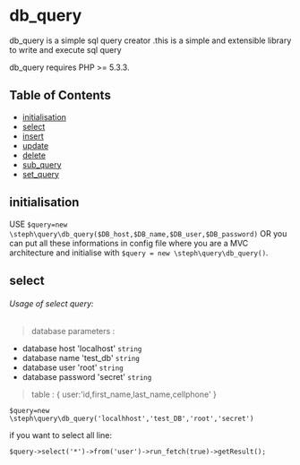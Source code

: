# db_query

db_query is a simple sql query creator .this is a simple and extensible library to write and execute sql query

db_query  requires PHP >= 5.3.3.

## Table of Contents

- [initialisation](#initialisation)
- [select](#select)
- [insert](#insert)
- [update](#update)
- [delete](#delete)
- [sub_query](#sub_query)
- [set_query](#set_query)


## initialisation

 USE `$query=new \steph\query\db_query($DB_host,$DB_name,$DB_user,$DB_password)`
 OR you can put all these informations in config file where you are a MVC architecture and initialise
 with `$query = new \steph\query\db_query()`.


## select

###### Usage of select query:
> database parameters :
* database host 'localhost' `string`
* database name 'test_db' `string`
* database user 'root' `string`
* database password 'secret' `string`

> table :
{
    user:'id,first_name,last_name,cellphone'
}


```
$query=new \steph\query\db_query('localhhost','test_DB','root','secret')
```
if you want to select all line:
```
$query->select('*')->from('user')->run_fetch(true)->getResult();
```

